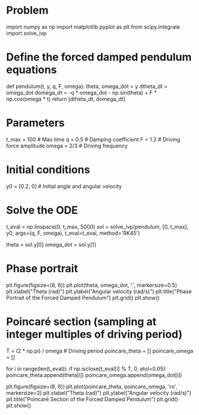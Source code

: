 # Problem 
import numpy as np
import matplotlib.pyplot as plt
from scipy.integrate import solve_ivp

# Define the forced damped pendulum equations
def pendulum(t, y, q, F, omega):
    theta, omega_dot = y
    dtheta_dt = omega_dot
    domega_dt = -q * omega_dot - np.sin(theta) + F * np.cos(omega * t)
    return [dtheta_dt, domega_dt]

# Parameters
t_max = 100  # Max time
q = 0.5  # Damping coefficient
F = 1.2  # Driving force amplitude
omega = 2/3  # Driving frequency

# Initial conditions
y0 = [0.2, 0]  # Initial angle and angular velocity

# Solve the ODE
t_eval = np.linspace(0, t_max, 5000)
sol = solve_ivp(pendulum, [0, t_max], y0, args=(q, F, omega), t_eval=t_eval, method='RK45')

theta = sol.y[0]
omega_dot = sol.y[1]

# Phase portrait
plt.figure(figsize=(8, 6))
plt.plot(theta, omega_dot, '.', markersize=0.5)
plt.xlabel("Theta (rad)")
plt.ylabel("Angular velocity (rad/s)")
plt.title("Phase Portrait of the Forced Damped Pendulum")
plt.grid()
plt.show()

# Poincaré section (sampling at integer multiples of driving period)
T = (2 * np.pi) / omega  # Driving period
poincare_theta = []
poincare_omega = []

for i in range(len(t_eval)):
    if np.isclose(t_eval[i] % T, 0, atol=0.05):
        poincare_theta.append(theta[i])
        poincare_omega.append(omega_dot[i])

plt.figure(figsize=(8, 6))
plt.plot(poincare_theta, poincare_omega, 'ro', markersize=2)
plt.xlabel("Theta (rad)")
plt.ylabel("Angular velocity (rad/s)")
plt.title("Poincaré Section of the Forced Damped Pendulum")
plt.grid()
plt.show()
